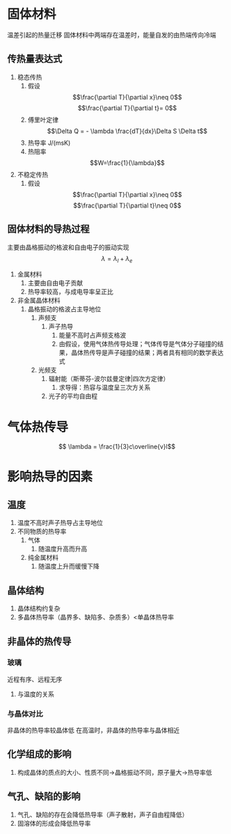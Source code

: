 # 固体材料
温差引起的热量迁移
固体材料中两端存在温差时，能量自发的由热端传向冷端
## 传热量表达式
1. 稳态传热
	1. 假设$$\frac{\partial T}{\partial x}\neq 0$$$$\frac{\partial T}{\partial t}= 0$$
	2. 傅里叶定律$$\Delta Q = - \lambda \frac{dT}{dx}\Delta S \Delta t$$
	3. 热导率 J/(msK)
	4. 热阻率$$W=\frac{1}{\lambda}$$
2. 不稳定传热
	1. 假设$$\frac{\partial T}{\partial x}\neq 0$$$$\frac{\partial T}{\partial t}\neq 0$$
## 固体材料的导热过程
主要由晶格振动的格波和自由电子的振动实现$$ \lambda = \lambda _{l}+\lambda _{e}$$
1. 金属材料
	1. 主要由自由电子贡献
	2. 热导率较高，与成电导率呈正比
2. 非金属晶体材料
	1. 晶格振动的格波占主导地位
		1. 声频支
			1. 声子热导
				1. 能量不高时占声频支格波
				2. 由假设，使用气体热传导处理；气体传导是气体分子碰撞的结果，晶体热传导是声子碰撞的结果；两者具有相同的数学表达式
		2. 光频支
			1. 辐射能（斯蒂芬-波尔兹曼定律|四次方定律）
				1. 求导得：热容与温度呈三次方关系
			2. 光子的平均自由程
# 气体热传导
$$ \lambda = \frac{1}{3}c\overline{v}l$$
# 影响热导的因素
## 温度
1. 温度不高时声子热导占主导地位
2. 不同物质的热导率
	1. 气体
		1. 随温度升高而升高
	2. 纯金属材料
		1. 随温度上升而缓慢下降
## 晶体结构
1. 晶体结构约复杂
2. 多晶体热导率（晶界多、缺陷多、杂质多）<单晶体热导率
## 非晶体的热传导
### 玻璃
近程有序、远程无序
1. 与温度的关系

### 与晶体对比
非晶体的热导率较晶体低
在高温时，非晶体的热导率与晶体相近
## 化学组成的影响
1. 构成晶体的质点的大小、性质不同->晶格振动不同，原子量大->热导率低
## 气孔、缺陷的影响
1. 气孔、缺陷的存在会降低热导率（声子散射，声子自由程降低）
2. 固溶体的形成会降低热导率


